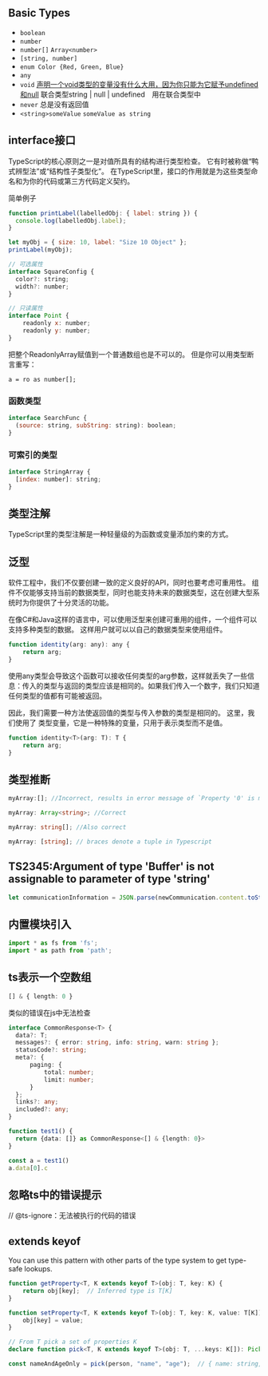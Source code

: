 ## Basic Types
* `boolean`
* `number`
* `number[]` `Array<number>`
* `[string, number]`
* `enum Color {Red, Green, Blue}`
* `any`
* `void`  [声明一个void类型的变量没有什么大用，因为你只能为它赋予undefined和null](https://www.tslang.cn/docs/handbook/basic-types.html) 联合类型string | null | undefined　用在联合类型中
* `never` 总是没有返回值
* `<string>someValue`  `someValue as string`

## interface接口
TypeScript的核心原则之一是对值所具有的结构进行类型检查。 它有时被称做“鸭式辨型法”或“结构性子类型化”。 在TypeScript里，接口的作用就是为这些类型命名和为你的代码或第三方代码定义契约。

简单例子
```js
function printLabel(labelledObj: { label: string }) {
  console.log(labelledObj.label);
}

let myObj = { size: 10, label: "Size 10 Object" };
printLabel(myObj);

// 可选属性
interface SquareConfig {
  color?: string;
  width?: number;
}

// 只读属性
interface Point {
    readonly x: number;
    readonly y: number;
}


```
把整个ReadonlyArray赋值到一个普通数组也是不可以的。 但是你可以用类型断言重写：

`a = ro as number[];`

### 函数类型
```js
interface SearchFunc {
  (source: string, subString: string): boolean;
}
```

### 可索引的类型
```js
interface StringArray {
  [index: number]: string;
}
```

## 类型注解
TypeScript里的类型注解是一种轻量级的为函数或变量添加约束的方式。


## 泛型
软件工程中，我们不仅要创建一致的定义良好的API，同时也要考虑可重用性。 组件不仅能够支持当前的数据类型，同时也能支持未来的数据类型，这在创建大型系统时为你提供了十分灵活的功能。

在像C#和Java这样的语言中，可以使用泛型来创建可重用的组件，一个组件可以支持多种类型的数据。 这样用户就可以以自己的数据类型来使用组件。

```js
function identity(arg: any): any {
    return arg;
}
```
使用any类型会导致这个函数可以接收任何类型的arg参数，这样就丢失了一些信息：传入的类型与返回的类型应该是相同的。如果我们传入一个数字，我们只知道任何类型的值都有可能被返回。

因此，我们需要一种方法使返回值的类型与传入参数的类型是相同的。 这里，我们使用了 类型变量，它是一种特殊的变量，只用于表示类型而不是值。
```js
function identity<T>(arg: T): T {
    return arg;
}
```

## 类型推断

```ts
myArray:[]; //Incorrect, results in error message of `Property '0' is missing in type`

myArray: Array<string>; //Correct

myArray: string[]; //Also correct

myArray: [string]; // braces denote a tuple in Typescript

```

## TS2345:Argument of type 'Buffer' is not assignable to parameter of type 'string'

```ts
let communicationInformation = JSON.parse(newCommunication.content.toString());
```



## 内置模块引入

```js
import * as fs from 'fs';
import * as path from 'path';
```

## ts表示一个空数组

```ts
[] & { length: 0 }
```

类似的错误在js中无法检查

```ts
interface CommonResponse<T> {
  data?: T;
  messages?: { error: string, info: string, warn: string };
  statusCode?: string;
  meta?: {
      paging: {
          total: number;
          limit: number;
      }
  };
  links?: any;
  included?: any;
}

function test1() {
  return {data: []} as CommonResponse<[] & {length: 0}>
}

const a = test1()
a.data[0].c
```


## 忽略ts中的错误提示

// @ts-ignore：无法被执行的代码的错误

## extends keyof

You can use this pattern with other parts of the type system to get type-safe lookups.

```ts
function getProperty<T, K extends keyof T>(obj: T, key: K) {
    return obj[key];  // Inferred type is T[K]
}

function setProperty<T, K extends keyof T>(obj: T, key: K, value: T[K]) {
    obj[key] = value;
}

// From T pick a set of properties K
declare function pick<T, K extends keyof T>(obj: T, ...keys: K[]): Pick<T, K>;

const nameAndAgeOnly = pick(person, "name", "age");  // { name: string, age: number }
```

